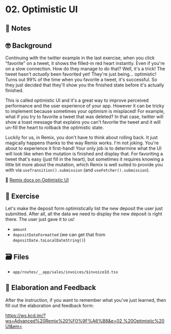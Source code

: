 # 02. Optimistic UI

## 📝 Notes

## 🤓 Background

Continuing with the twitter example in the last exercise, when you click
"favorite" on a tweet, it shows the filled-in red heart instantly. Even if
you're on a slow connection. How do they manage to do that? Well, it's a trick!
The tweet hasn't _actually_ been favorited yet! They're just being...
optimistic! Turns out 99% of the time when you favorite a tweet, it's
successful. So they just decided that they'll show you the finished state before
it's actually finished.

This is called optimistic UI and it's a great way to improve perceived
performance and the user experience of your app. However it can be tricky to
implement because sometimes your optimism is misplaced! For example, what if you
try to favorite a tweet that was deleted? In that case, twitter will show a
toast message that explains you can't favorite the tweet and it will un-fill the
heart to rollback the optimistic state.

Luckily for us, in Remix, you don't have to think about rolling back. It just
magically happens thanks to the way Remix works. I'm not joking. You're about to
experience it first-hand! Your only job is to determine what the UI will look
like when the mutation is finished and display that. For favoriting a tweet
that's easy (just fill in the heart), but sometimes it requires knowing a little
bit more about the mutation, which Remix is well suited to provide you with via
`useTransition().submission` (and `useFetcher().submission`).

📜
[Remix docs on Optimistic UI](https://remix.run/docs/en/v1/guides/optimistic-ui)

## 💪 Exercise

Let's make the deposit form optimistically list the new deposit the user just
submitted. After all, all the data we need to display the new deposit is right
there. The user just gave it to us!

- `amount`
- `depositDateFormatted` (we can get that from
  `depositDate.toLocalDateString()`)

## 🗃 Files

- `app/routes/__app/sales/invoices/$invoiceId.tsx`

## 🦉 Elaboration and Feedback

After the instruction, if you want to remember what you've just learned, then
fill out the elaboration and feedback form:

https://ws.kcd.im/?ws=Advanced%20Remix%20%F0%9F%A6%B8&e=02.%20Optimistic%20UI&em=
